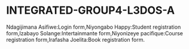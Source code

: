 # INTEGRATED-GROUP4-L3DOS-A
Ndagijimana Asifiwe:Login form,Niyongabo Happy:Student registration form,Izabayo Solange:Intertainmante form,Niyonizeye pacifique:Course registration form,Irafasha Joelita:Book registration form.
